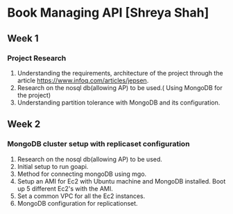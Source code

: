 # Book Managing API [Shreya Shah]

## Week 1

### Project Research
1. Understanding the requirements, architecture of the project through the article  https://www.infoq.com/articles/jepsen. 
2. Research on the nosql db(allowing AP) to be used.( Using MongoDB for the project) 
3. Understanding partition tolerance with MongoDB and its configuration. 

## Week 2

### MongoDB cluster setup with replicaset configuration
1. Research on the nosql db(allowing AP) to be used.
2. Initial setup to run goapi.  
3. Method for connecting mongoDB using mgo. 
4. Setup an AMI for Ec2 with Ubuntu machine and MongoDB installed. Boot up 5 different Ec2's with the AMI.
5. Set a common VPC for all the Ec2 instances.
6. MongoDB configuration for replicationset. 
